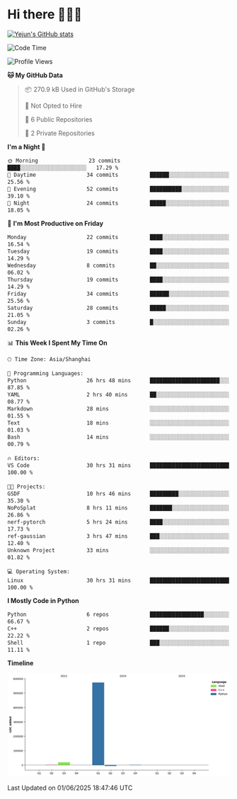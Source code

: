 # Hi there 👋👋👋


<!-- <img height="195px" src="https://github-readme-stats.vercel.app/api?username=yejun688&count_private=true&show_icons=true&hide_rank=true&title_color=0969da&bg_color=ffffff00&text_color=57606a&disable_animations=true"><img height="195px" src="https://github-readme-stats.vercel.app/api/top-langs?username=yejun688&layout=compact&title_color=0969da&bg_color=ffffff00&text_color=57606a"> -->

[![Yejun's GitHub stats](https://github-readme-stats.vercel.app/api?username=yejun688)](https://github.com/yejun688/github-readme-stats)

<!---
yejun688/yejun688 is a ✨ special ✨ repository because its `README.md` (this file) appears on your GitHub profile.
You can click the Preview link to take a look at your changes.
--->

<!--START_SECTION:waka-->
![Code Time](http://img.shields.io/badge/Code%20Time-1%2C258%20hrs%2026%20mins-blue)

![Profile Views](http://img.shields.io/badge/Profile%20Views-1-blue)

<!--START_SECTION:waka-->
<!--END_SECTION:waka-->

**🐱 My GitHub Data** 

> 📦 270.9 kB Used in GitHub's Storage 
 > 
> 🚫 Not Opted to Hire
 > 
> 📜 6 Public Repositories 
 > 
> 🔑 2 Private Repositories 
 > 
**I'm a Night 🦉** 

```text
🌞 Morning                23 commits          ████░░░░░░░░░░░░░░░░░░░░░   17.29 % 
🌆 Daytime                34 commits          ██████░░░░░░░░░░░░░░░░░░░   25.56 % 
🌃 Evening                52 commits          ██████████░░░░░░░░░░░░░░░   39.10 % 
🌙 Night                  24 commits          █████░░░░░░░░░░░░░░░░░░░░   18.05 % 
```
📅 **I'm Most Productive on Friday** 

```text
Monday                   22 commits          ████░░░░░░░░░░░░░░░░░░░░░   16.54 % 
Tuesday                  19 commits          ████░░░░░░░░░░░░░░░░░░░░░   14.29 % 
Wednesday                8 commits           ██░░░░░░░░░░░░░░░░░░░░░░░   06.02 % 
Thursday                 19 commits          ████░░░░░░░░░░░░░░░░░░░░░   14.29 % 
Friday                   34 commits          ██████░░░░░░░░░░░░░░░░░░░   25.56 % 
Saturday                 28 commits          █████░░░░░░░░░░░░░░░░░░░░   21.05 % 
Sunday                   3 commits           █░░░░░░░░░░░░░░░░░░░░░░░░   02.26 % 
```


📊 **This Week I Spent My Time On** 

```text
🕑︎ Time Zone: Asia/Shanghai

💬 Programming Languages: 
Python                   26 hrs 48 mins      ██████████████████████░░░   87.85 % 
YAML                     2 hrs 40 mins       ██░░░░░░░░░░░░░░░░░░░░░░░   08.77 % 
Markdown                 28 mins             ░░░░░░░░░░░░░░░░░░░░░░░░░   01.55 % 
Text                     18 mins             ░░░░░░░░░░░░░░░░░░░░░░░░░   01.03 % 
Bash                     14 mins             ░░░░░░░░░░░░░░░░░░░░░░░░░   00.79 % 

🔥 Editors: 
VS Code                  30 hrs 31 mins      █████████████████████████   100.00 % 

🐱‍💻 Projects: 
GSDF                     10 hrs 46 mins      █████████░░░░░░░░░░░░░░░░   35.30 % 
NoPoSplat                8 hrs 11 mins       ███████░░░░░░░░░░░░░░░░░░   26.86 % 
nerf-pytorch             5 hrs 24 mins       ████░░░░░░░░░░░░░░░░░░░░░   17.73 % 
ref-gaussian             3 hrs 47 mins       ███░░░░░░░░░░░░░░░░░░░░░░   12.40 % 
Unknown Project          33 mins             ░░░░░░░░░░░░░░░░░░░░░░░░░   01.82 % 

💻 Operating System: 
Linux                    30 hrs 31 mins      █████████████████████████   100.00 % 
```

**I Mostly Code in Python** 

```text
Python                   6 repos             █████████████████░░░░░░░░   66.67 % 
C++                      2 repos             ██████░░░░░░░░░░░░░░░░░░░   22.22 % 
Shell                    1 repo              ███░░░░░░░░░░░░░░░░░░░░░░   11.11 % 
```



**Timeline**

![Lines of Code chart](https://raw.githubusercontent.com/yejun688/yejun688/main/assets/bar_graph.png)


 Last Updated on 01/06/2025 18:47:46 UTC
<!--END_SECTION:waka-->
